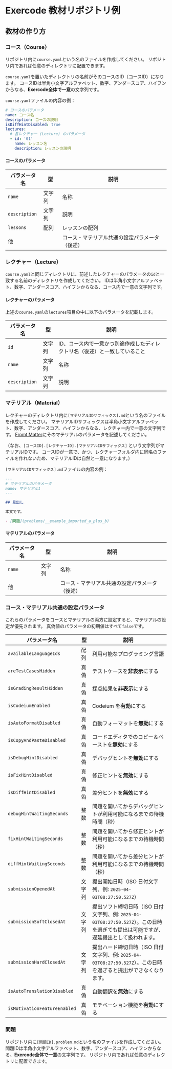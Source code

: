 # Exercode 教材リポジトリ例

## 教材の作り方

### コース（Course）

リポジトリ内に`course.yaml`という名のファイルを作成してください。
リポジトリ内であれば任意のディレクトリに配置できます。

`course.yaml`を置いたディレクトリの名前がそのコースのID（コースID）になります。
コースIDは半角小文字アルファベット、数字、アンダースコア、ハイフンからなる、**Exercode全体で一意**の文字列です。

`course.yaml`ファイルの内容の例：

```yaml
# コースのパラメータ
name: コース名
description: コースの説明
isDiffHintDisabled: true
lectures:
  # 各レクチャー (Lecture) のパラメータ
  - id: '01'
    name: レッスン名
    description: レッスンの説明
```

#### コースのパラメータ

| パラメータ名  | 型     | 説明                                           |
| ------------- | ------ | ---------------------------------------------- |
| `name`        | 文字列 | 名称                                           |
| `description` | 文字列 | 説明                                           |
| `lessons`     | 配列   | レッスンの配列                                 |
| 他            |        | コース・マテリアル共通の設定パラメータ（後述） |

### レクチャー（Lecture）

`course.yaml`と同じディレクトリに、前述したレクチャーのパラメータの`id`と一致する名前のディレクトリを作成してください。
IDは半角小文字アルファベット、数字、アンダースコア、ハイフンからなる、コース内で一意の文字列です。

#### レクチャーのパラメータ

上述の`course.yaml`の`lectures`項目の中に以下のパラメータを記載します。

| パラメータ名  | 型     | 説明                                                                       |
| ------------- | ------ | -------------------------------------------------------------------------- |
| `id`          | 文字列 | ID、コース内で一意かつ別途作成したディレクトリ名（後述）と一致していること |
| `name`        | 文字列 | 名称                                                                       |
| `description` | 文字列 | 説明                                                                       |

### マテリアル（Material）

レクチャーのディレクトリ内に`[マテリアルIDサフィックス].md`という名のファイルを作成してください。
マテリアルIDサフィックスは半角小文字アルファベット、数字、アンダースコア、ハイフンからなる、レクチャー内で一意の文字列です。
[Fromt Matter](https://zenn.dev/adust/articles/cea61d98ea09d3)にそのマテリアルのパラメータを記述してください。

（なお、`[コースID].[レクチャーID].[マテリアルIDサフィックス]` という文字列がマテリアルIDです。
コースIDが一意で、かつ、レクチャーフォルダ内に同名のファイルを作れないため、マテリアルIDは自然と一意になります。）

`[マテリアルIDサフィックス].md`ファイルの内容の例：

```md
---
# マテリアルのパラメータ
name: マテリアル1
---

## 見出し

本文です。

- [問題](problems/__example_imported_a_plus_b)
```

#### マテリアルのパラメータ

| パラメータ名 | 型     | 説明                                           |
| ------------ | ------ | ---------------------------------------------- |
| `name`       | 文字列 | 名称                                           |
| 他           |        | コース・マテリアル共通の設定パラメータ（後述） |

### コース・マテリアル共通の設定パラメータ

これらのパラメータをコースとマテリアルの両方に設定すると、マテリアルの設定が優先されます。
真偽値のパラメータの初期値はすべて`false`です。

| パラメータ名                 | 型     | 説明                                                                                                                                 |
| ---------------------------- | ------ | ------------------------------------------------------------------------------------------------------------------------------------ |
| `availableLanguageIds`       | 配列   | 利用可能なプログラミング言語                                                                                                         |
| `areTestCasesHidden`         | 真偽   | テストケースを**非表示**にする                                                                                                       |
| `isGradingResultHidden`      | 真偽   | 採点結果を**非表示**にする                                                                                                           |
| `isCodeiumEnabled`           | 真偽   | Codeium を**有効**にする                                                                                                             |
| `isAutoFormatDisabled`       | 真偽   | 自動フォーマットを**無効**にする                                                                                                     |
| `isCopyAndPasteDisabled`     | 真偽   | コードエディタでのコピー＆ペーストを**無効**にする                                                                                   |
| `isDebugHintDisabled`        | 真偽   | デバッグヒントを**無効**にする                                                                                                       |
| `isFixHintDisabled`          | 真偽   | 修正ヒントを**無効**にする                                                                                                           |
| `isDiffHintDisabled`         | 真偽   | 差分ヒントを**無効**にする                                                                                                           |
| `debugHintWaitingSeconds`    | 整数   | 問題を開いてからデバッグヒントが利用可能になるまでの待機時間（秒）                                                                   |
| `fixHintWaitingSeconds`      | 整数   | 問題を開いてから修正ヒントが利用可能になるまでの待機時間（秒）                                                                       |
| `diffHintWaitingSeconds`     | 整数   | 問題を開いてから差分ヒントが利用可能になるまでの待機時間（秒）                                                                       |
| `submissionOpenedAt`         | 文字列 | 提出開始日時（ISO 日付文字列、例: `2025-04-03T08:27:50.527Z`）                                                                         |
| `submissionSoftClosedAt`     | 文字列 | 提出ソフト締切日時（ISO 日付文字列、例: `2025-04-03T08:27:50.527Z`）。この日時を過ぎても提出は可能ですが、遅延提出として扱われます。 |
| `submissionHardClosedAt`     | 文字列 | 提出ハード締切日時（ISO 日付文字列、例: `2025-04-03T08:27:50.527Z`）。この日時を過ぎると提出ができなくなります。                     |
| `isAutoTranslationDisabled`  | 真偽   | 自動翻訳を**無効**にする                                                                                                             |
| `isMotivationFeatureEnabled` | 真偽   | モチベーション機能を**有効**にする                                                                                                   |

### 問題

リポジトリ内に`[問題ID].problem.md`という名のファイルを作成してください。
問題IDは半角小文字アルファベット、数字、アンダースコア、ハイフンからなる、**Exercode全体で一意**の文字列です。
リポジトリ内であれば任意のディレクトリに配置できます。
